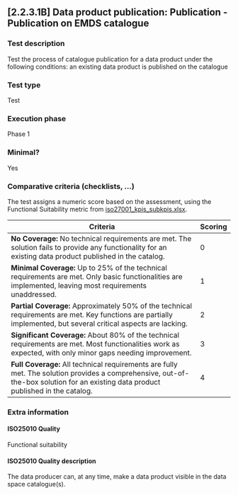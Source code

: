 
## [2.2.3.1B] Data product publication: Publication - Publication on EMDS catalogue
 
### Test description
Test the process of catalogue publication for a data product under the following conditions: an existing data product is published on the catalogue
 
### Test type
Test
 
### Execution phase
Phase 1
 
### Minimal?
Yes

### Comparative criteria (checklists, ...)
The test assigns a numeric score based on the assessment, using the Functional Suitability metric from [iso27001_kpis_subkpis.xlsx](../../../../../design_decisions/background_info/iso27001_kpis_subkpis.xlsx).

| Criteria                                                                                                                                                        | Scoring          |
|-----------------------------------------------------------------------------------------------------------------------------------------------------------------| ---------------- |
| **No Coverage:** No technical requirements are met. The solution fails to provide any functionality for an existing data product published in the catalog.     | 0                |
| **Minimal Coverage:** Up to 25% of the technical requirements are met. Only basic functionalities are implemented, leaving most requirements unaddressed.       | 1                |
| **Partial Coverage:** Approximately 50% of the technical requirements are met. Key functions are partially implemented, but several critical aspects are lacking. | 2                |
| **Significant Coverage:** About 80% of the technical requirements are met. Most functionalities work as expected, with only minor gaps needing improvement.     | 3                |
| **Full Coverage:** All technical requirements are fully met. The solution provides a comprehensive, out-of-the-box solution for an existing data product published in the catalog. | 4                |

### Extra information
#### ISO25010 Quality
Functional suitability
#### ISO25010 Quality description
The data producer can, at any time, make a data product visible in the data space catalogue(s).
    